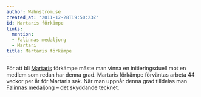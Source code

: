 ```yaml
---
author: Wahnstrom.se
created_at: '2011-12-28T19:50:23Z'
id: Martaris förkämpe
links:
  mention:
  - Falinnas medaljong
  - Martari
title: Martaris förkämpe
---
```


För att bli [Martaris] förkämpe måste man vinna en initieringsduell mot en medlem som redan har
denna grad. Martaris förkämpe förväntas arbeta 44 veckor per år för Martaris sak. När man uppnår
denna grad tilldelas man [Falinnas medaljong] – det skyddande tecknet.

  [Martaris]: Martari
  [Falinnas medaljong]: Falinnas_medaljong